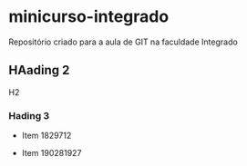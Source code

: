 # minicurso-integrado
Repositório criado para a aula de GIT na faculdade Integrado

## HAading 2

H2

### Hading 3

- Item 1829712

- Item 190281927
